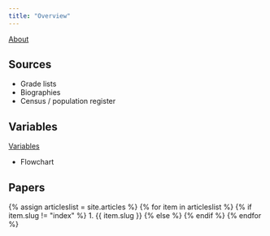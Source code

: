 ```yaml
---
title: "Overview"
---
```


[About](about)

## Sources
- Grade lists
- Biographies
- Census / population register

## Variables
[Variables](variables)
- Flowchart

## Papers
{% assign articleslist = site.articles %}
{% for item in articleslist %}
  {% if item.slug != "index" %}
    1. {{ item.slug }}
  {% else %}
  {% endif %}
{% endfor %}
